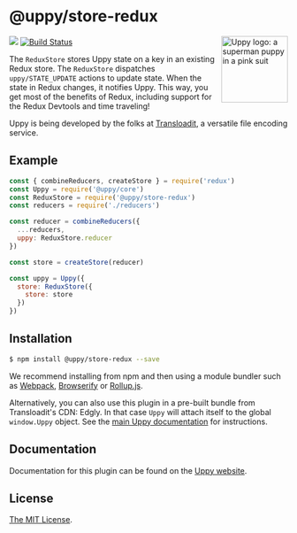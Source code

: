 # @uppy/store-redux

<img src="https://uppy.io/images/logos/uppy-dog-head-arrow.svg" width="120" alt="Uppy logo: a superman puppy in a pink suit" align="right">

<a href="https://www.npmjs.com/package/@uppy/store-redux"><img src="https://img.shields.io/npm/v/@uppy/store-redux.svg?style=flat-square"></a>
<a href="https://travis-ci.org/transloadit/uppy"><img src="https://img.shields.io/travis/transloadit/uppy/master.svg?style=flat-square" alt="Build Status"></a>

The `ReduxStore` stores Uppy state on a key in an existing Redux store.
The `ReduxStore` dispatches `uppy/STATE_UPDATE` actions to update state.
When the state in Redux changes, it notifies Uppy.
This way, you get most of the benefits of Redux, including support for the Redux Devtools and time traveling!

Uppy is being developed by the folks at [Transloadit](https://transloadit.com), a versatile file encoding service.

## Example

```js
const { combineReducers, createStore } = require('redux')
const Uppy = require('@uppy/core')
const ReduxStore = require('@uppy/store-redux')
const reducers = require('./reducers')

const reducer = combineReducers({
  ...reducers,
  uppy: ReduxStore.reducer
})

const store = createStore(reducer)

const uppy = Uppy({
  store: ReduxStore({
    store: store
  })
})
```

## Installation

```bash
$ npm install @uppy/store-redux --save
```

We recommend installing from npm and then using a module bundler such as [Webpack](http://webpack.github.io/), [Browserify](http://browserify.org/) or [Rollup.js](http://rollupjs.org/).

Alternatively, you can also use this plugin in a pre-built bundle from Transloadit's CDN: Edgly. In that case `Uppy` will attach itself to the global `window.Uppy` object. See the [main Uppy documentation](https://uppy.io/docs/#Installation) for instructions.

## Documentation

Documentation for this plugin can be found on the [Uppy website](https://uppy.io/docs/DOC_PAGE_HERE).

## License

[The MIT License](./LICENSE).

